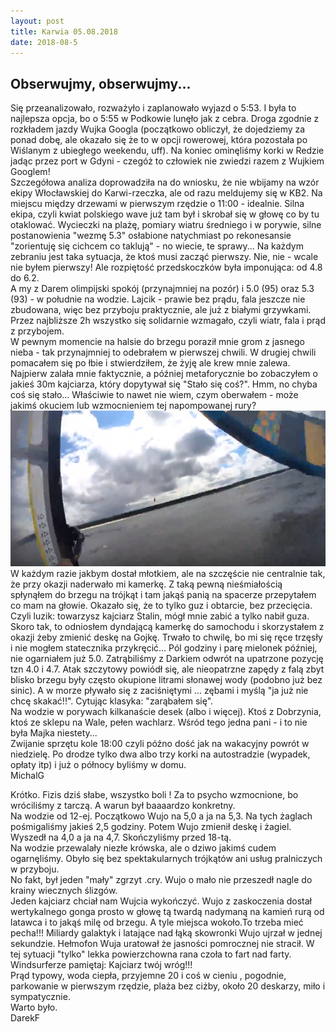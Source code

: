 ```yaml
---
layout: post
title: Karwia 05.08.2018
date: 2018-08-5
---
```


## Obserwujmy, obserwujmy...

Się przeanalizowało, rozważyło i zaplanowało wyjazd o 5:53. I była to
najlepsza opcja, bo o 5:55 w Podkowie lunęło jak z cebra.
Droga zgodnie z rozkładem jazdy Wujka Googla (początkowo obliczył, że
dojedziemy za ponad dobę, ale okazało się że to w opcji rowerowej, która
pozostała po Wiślanym z ubiegłego weekendu, uff). Na koniec ominęliśmy
korki w Redzie jadąc przez port w Gdyni - czegóż to człowiek nie zwiedzi
razem z Wujkiem Googlem!  
Szczegółowa analiza doprowadziła na do wniosku, że nie wbijamy na wzór
ekipy Włocławskiej do Karwi-rzeczka, ale od razu meldujemy się w KB2. Na
miejscu między drzewami w pierwszym rzędzie o 11:00 - idealnie.
Silna ekipa, czyli kwiat polskiego wave już tam był i skrobał się w
głowę co by tu otaklować. Wycieczki na plażę, pomiary wiatru średniego i
w porywie, silne postanowienia "wezmę 5.3" osłabione natychmiast po
rekonesansie "zorientuję się cichcem co taklują" - no wiecie, te
sprawy... Na każdym zebraniu jest taka sytuacja, że ktoś musi zacząć
pierwszy. Nie, nie - wcale nie byłem pierwszy! Ale rozpiętość
przedskoczków była imponująca: od 4.8 do 6.2.  
A my z Darem olimpijski spokój (przynajmniej na pozór) i 5.0 (95) oraz
5.3 (93) - w południe na wodzie. Lajcik - prawie bez prądu, fala jeszcze
nie zbudowana, więc bez przyboju praktycznie, ale już z białymi
grzywkami. Przez najbliższe 2h wszystko się solidarnie wzmagało, czyli
wiatr, fala i prąd z przybojem.  
W pewnym momencie na halsie do brzegu
poraził mnie grom z jasnego nieba - tak przynajmniej to odebrałem w
pierwszej chwili. W drugiej chwili pomacałem się po łbie i stwierdziłem,
że żyję ale krew mnie zalewa. Najpierw zalała mnie faktycznie, a później
metaforycznie bo zobaczyłem o jakieś 30m kajciarza, który dopytywał się
"Stało się coś?". Hmm, no chyba coś się stało... Właściwie to nawet nie
wiem, czym oberwałem - może jakimś okuciem lub wzmocnieniem tej
napompowanej rury?  
[![Baseball](https://raw.githubusercontent.com/naspocie/blog/master/images/2018-08-05-Karwia/baseball.png)](https://youtu.be/APkuDiGGkNU) 
W każdym razie jakbym dostał młotkiem, ale na
szczęście nie centralnie tak, że przy okazji naderwało mi kamerkę. Z
taką pewną nieśmiałością spłynąłem do brzegu na trójkąt i tam jakąś
panią na spacerze przepytałem co mam na głowie. Okazało się, że to tylko
guz i obtarcie, bez przecięcia. Czyli luzik: towarzysz kajciarz Stalin,
mógł mnie zabić a tylko nabił guza.  
Skoro tak, to odniosłem dyndającą kamerkę do samochodu i skorzystałem z
okazji żeby zmienić deskę na Gojkę. Trwało to chwilę, bo mi się ręce
trzęsły i nie mogłem statecznika przykręcić...
Pól godziny i parę mielonek później, nie ogarniałem już 5.0.
Zatrąbiliśmy z Darkiem odwrót na upatrzone pozycję tzn 4.0 i 4.7. Atak
szczytowy powiódł się, ale nieopatrzne zapędy z falą zbyt blisko brzegu
były często okupione litrami słonawej wody (podobno już bez sinic). A w
morze pływało się z zaciśniętymi ... zębami i myślą "ja już nie chcę
skakać!!". Cytując klasyka: "zarąbałem się".  
Na wodzie w porywach kilkanaście desek (albo i więcej). Ktoś z
Dobrzynia, ktoś ze sklepu na Wale, pełen wachlarz.
Wśród tego jedna pani - i to nie była Majka niestety...  
Zwijanie sprzętu kole 18:00 czyli późno dość jak na wakacyjny powrót w
niedzielę. Po drodze tylko dwa albo trzy korki na autostradzie (wypadek,
opłaty itp) i już o północy byliśmy w domu.  
MichalG  

Krótko. Fizis dziś słabe, wszystko boli !  Za to psycho wzmocnione, bo wróciliśmy z tarczą. 
A warun był baaaardzo konkretny.  
Na wodzie od 12-ej. Początkowo Wujo na 5,0  a ja na 5,3. Na tych żaglach pośmigaliśmy jakieś 2,5 godziny. 
Potem Wujo zmienił deskę i żagiel. Wyszedł na 4,0 a ja na 4,7. Skończyliśmy przed 18-tą.  
Na wodzie przewalały niezłe krówska, ale o dziwo jakimś cudem ogarnęliśmy. 
Obyło się bez spektakularnych trójkątów ani usług pralniczych w przyboju.  
No fakt,  był jeden "mały" zgrzyt .cry.  Wujo o mało nie przeszedł nagle do krainy wiecznych ślizgów.  
Jeden kajciarz chciał nam Wujcia wykończyć. 
Wujo z zaskoczenia dostał wertykalnego gonga prosto w głowę tą twardą nadymaną na kamień rurą od latawca i to jakąś milę od brzegu. 
A tyle miejsca wokoło.To trzeba mieć pecha!!! Miliardy galaktyk i latające nad łąką skowronki Wujo ujrzał w jednej sekundzie. 
Hełmofon Wuja uratował że jasności pomrocznej nie stracił. 
W tej sytuacji "tylko" lekka powierzchowna rana czoła to fart nad farty. Windsurferze pamiętaj: Kajciarz twój wróg!!!  
Prąd typowy, woda ciepła, przyjemne 20 i coś w cieniu , pogodnie, parkowanie w pierwszym rzędzie, plaża bez ciżby, około 20 deskarzy, miło i sympatycznie.  
Warto było.  
DarekF

